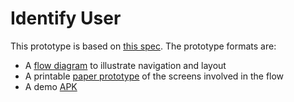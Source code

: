 # Identify User

This prototype is based on [this spec](https://docs.google.com/document/d/1lVObIqvM75tCSA5w8Iu3WropJDQmpE3Cap3GWOepTOY). The prototype formats are:

* A [flow diagram](flow.png) to illustrate navigation and layout
* A printable [paper prototype](paper.pdf) of the screens involved in the flow
* A demo [APK](android.apk)
